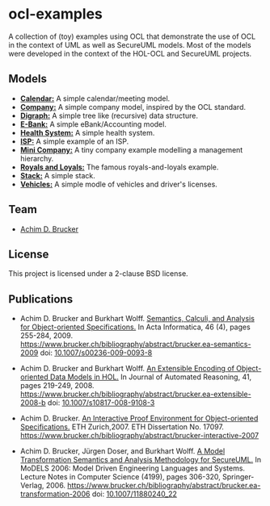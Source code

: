 # ocl-examples
A collection of (toy) examples using OCL that demonstrate the use of
OCL in the context of UML as well as SecureUML models. Most of the
models were developed in the context of the HOL-OCL and SecureUML 
projects.

## Models
* **[Calendar:](./calendar)** A simple calendar/meeting model.
* **[Company:](./company)** A simple company model, inspired by the OCL standard.
* **[Digraph:](./digraph)** A simple tree like (recursive) data structure.
* **[E-Bank:](./ebank)** A simple eBank/Accounting model.
* **[Health System:](./health_system)** A simple health system.
* **[ISP:](./isp)** A simple example of an ISP.
* **[Mini Company:](./mini_company)** A tiny company example modelling a management hierarchy.
* **[Royals and Loyals:](./royals_and_loyals)** The famous royals-and-loyals example.
* **[Stack:](./stack)** A simple stack.
* **[Vehicles:](./vehicles)** A simple modle of vehicles and driver's licenses.

## Team
* [Achim D. Brucker](http://www.brucker.ch/)

## License
This project is licensed under a 2-clause BSD license. 

## Publications
* Achim D. Brucker and Burkhart Wolff. [Semantics, Calculi, and Analysis
  for Object-oriented Specifications.](https://www.brucker.ch/bibliography/download/2009/brucker.ea-semantics-2009.pdf)
  In Acta Informatica, 46 (4), pages 255-284, 2009.
  https://www.brucker.ch/bibliography/abstract/brucker.ea-semantics-2009
  doi:
  [10.1007/s00236-009-0093-8](http://dx.doi.org/10.1007/s00236-009-0093-8)

* Achim D. Brucker and Burkhart Wolff. [An Extensible Encoding of Object-oriented
  Data Models in HOL.](https://www.brucker.ch/bibliography/download/2008/brucker.ea-extensible-2008-b.pdf) In Journal of Automated
  Reasoning, 41, pages 219-249, 2008.
  https://www.brucker.ch/bibliography/abstract/brucker.ea-extensible-2008-b
  doi: [10.1007/s10817-008-9108-3](https://dx.doi.org/10.1007/s10817-008-9108-3) 

* Achim D. Brucker. [An Interactive Proof Environment for
  Object-oriented Specifications.](https://www.brucker.ch/bibliography/download/2007/brucker-interactive-2007.pdf)
  ETH Zurich,2007. ETH Dissertation
  No. 17097.
  https://www.brucker.ch/bibliography/abstract/brucker-interactive-2007

* Achim D. Brucker, Jürgen Doser, and Burkhart Wolff. [A Model
  Transformation Semantics and Analysis Methodology for SecureUML.](https://www.brucker.ch/bibliography/download/2006/brucker.ea-transformation-2006.pdf) In
  MoDELS 2006: Model Driven Engineering Languages and Systems. Lecture
  Notes in Computer Science (4199), pages 306-320,
  Springer-Verlag, 2006.
  https://www.brucker.ch/bibliography/abstract/brucker.ea-transformation-2006
  doi: [10.1007/11880240_22](http://dx.doi.org/10.1007/11880240_22) 
